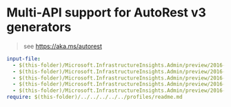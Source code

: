 # Multi-API support for AutoRest v3 generators

> see https://aka.ms/autorest

``` yaml $(enable-multi-api)
input-file:
  - $(this-folder)/Microsoft.InfrastructureInsights.Admin/preview/2016-05-01/InfrastructureInsights.json
  - $(this-folder)/Microsoft.InfrastructureInsights.Admin/preview/2016-05-01/Alert.json
  - $(this-folder)/Microsoft.InfrastructureInsights.Admin/preview/2016-05-01/RegionHealth.json
  - $(this-folder)/Microsoft.InfrastructureInsights.Admin/preview/2016-05-01/ResourceHealth.json
  - $(this-folder)/Microsoft.InfrastructureInsights.Admin/preview/2016-05-01/ServiceHealth.json
require: $(this-folder)/../../../../../profiles/readme.md
```
